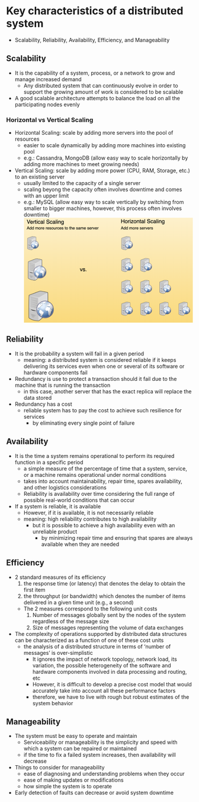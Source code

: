 # Key characteristics of a distributed system
* Scalability, Reliability, Availability, Efficiency, and Manageability

## Scalability
* It is the capability of a system, process, or a network to grow and manage increased demand
    * Any distributed system that can continuously evolve in order to support the growing amount of work is considered to be scalable
* A good scalable architecture attempts to balance the load on all the participating nodes evenly
### Horizontal vs Vertical Scaling
* Horizontal Scaling: scale by adding more servers into the pool of resources
    * easier to scale dynamically by adding more machines into existing pool
    * e.g.: Cassandra, MongoDB (allow easy way to scale horizontally by adding more machines to meet growing needs)
* Vertical Scaling: scale by adding more power (CPU, RAM, Storage, etc.) to an existing server
    * usually limited to the capacity of a single server
    * scaling beyong the capacity often involves downtime and comes with an upper limit
    * e.g.: MySQL (allow easy way to scale vertically by switching from smaller to bigger machines, however, this process often involves downtime)
![alt text](https://github.com/reshinto/Basic_technologies_revision/raw/master/system_design/images/verticalScaling_vs_horizontalScaling.png "Vertical scaling vs. Horizontal scaling")
## Reliability
* It is the probability a system will fail in a given period
    * meaning: a distributed system is considered reliable if it keeps delivering its services even when one or several of its software or hardware components fail
* Redundancy is use to protect a transaction should it fail due to the machine that is running the transaction
    * in this case, another server that has the exact replica will replace the data stored
* Redundancy has a cost
    * reliable system has to pay the cost to achieve such resilience for services
        * by eliminating every single point of failure
## Availability
* It is the time a system remains operational to perform its required function in a specific period
    * a simple measure of the percentage of time that a system, service, or a machine remains operational under normal conditions
    * takes into account maintainability, repair time, spares availability, and other logistics considerations
    * Reliability is availability over time considering the full range of possible real-world conditions that can occur
* If a system is reliable, it is available
    * However, if it is available, it is not necessarily reliable
    * meaning: high reliability contributes to high availability
        * but it is possible to achieve a high availability even with an unreliable product
            * by minimizing repair time and ensuring that spares are always available when they are needed
## Efficiency
* 2 standard measures of its efficiency
    1. the response time (or latency) that denotes the delay to obtain the first item
    2. the throughput (or bandwidth) which denotes the number of items delivered in a given time unit (e.g., a second)
    * The 2 measures correspond to the following unit costs
        1. Number of messages globally sent by the nodes of the system regardless of the message size
        2. Size of messages representing the volume of data exchanges
* The complexity of operations supported by distributed data structures can be characterized as a function of one of these cost units
    * the analysis of a distributed structure in terms of ‘number of messages’ is over-simplistic
        * It ignores the impact of network topology, network load, its variation, the possible heterogeneity of the software and hardware components involved in data processing and routing, etc
        * However, it is difficult to develop a precise cost model that would accurately take into account all these performance factors
        * therefore, we have to live with rough but robust estimates of the system behavior
## Manageability
* The system must be easy to operate and maintain
    * Serviceability or manageability is the simplicity and speed with which a system can be repaired or maintained
    * if the time to fix a failed system increases, then availability will decrease
* Things to consider for manageability
    * ease of diagnosing and understanding problems when they occur
    * ease of making updates or modifications
    * how simple the system is to operate
* Early detection of faults can decrease or avoid system downtime
